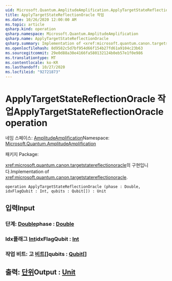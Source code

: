 ```yaml
---
uid: Microsoft.Quantum.AmplitudeAmplification.ApplyTargetStateReflectionOracle
title: ApplyTargetStateReflectionOracle 작업
ms.date: 10/26/2020 12:00:00 AM
ms.topic: article
qsharp.kind: operation
qsharp.namespace: Microsoft.Quantum.AmplitudeAmplification
qsharp.name: ApplyTargetStateReflectionOracle
qsharp.summary: Implementation of <xref:microsoft.quantum.canon.targetstatereflectionoracle>.
ms.openlocfilehash: 8d9582c5d7bf954d66f154b27fd61a9104c23b63
ms.sourcegitcommit: 29e0d88a30e4166fa580132124b0eb57e1f0e986
ms.translationtype: MT
ms.contentlocale: ko-KR
ms.lasthandoff: 10/27/2020
ms.locfileid: "92721873"
---
```

# <a name="applytargetstatereflectionoracle-operation"></a><span data-ttu-id="25f84-102">ApplyTargetStateReflectionOracle 작업</span><span class="sxs-lookup"><span data-stu-id="25f84-102">ApplyTargetStateReflectionOracle operation</span></span>

<span data-ttu-id="25f84-103">네임 스페이스: [AmplitudeAmplification](xref:Microsoft.Quantum.AmplitudeAmplification)</span><span class="sxs-lookup"><span data-stu-id="25f84-103">Namespace: [Microsoft.Quantum.AmplitudeAmplification](xref:Microsoft.Quantum.AmplitudeAmplification)</span></span>

<span data-ttu-id="25f84-104">패키지 [](https://nuget.org/packages/)</span><span class="sxs-lookup"><span data-stu-id="25f84-104">Package: [](https://nuget.org/packages/)</span></span>


<span data-ttu-id="25f84-105"><xref:microsoft.quantum.canon.targetstatereflectionoracle>의 구현입니다.</span><span class="sxs-lookup"><span data-stu-id="25f84-105">Implementation of <xref:microsoft.quantum.canon.targetstatereflectionoracle>.</span></span>

```qsharp
operation ApplyTargetStateReflectionOracle (phase : Double, idxFlagQubit : Int, qubits : Qubit[]) : Unit
```


## <a name="input"></a><span data-ttu-id="25f84-106">입력</span><span class="sxs-lookup"><span data-stu-id="25f84-106">Input</span></span>

### <a name="phase--double"></a><span data-ttu-id="25f84-107">단계: [Double](xref:microsoft.quantum.lang-ref.double)</span><span class="sxs-lookup"><span data-stu-id="25f84-107">phase : [Double](xref:microsoft.quantum.lang-ref.double)</span></span>




### <a name="idxflagqubit--int"></a><span data-ttu-id="25f84-108">Idx플래그 [Int](xref:microsoft.quantum.lang-ref.int)</span><span class="sxs-lookup"><span data-stu-id="25f84-108">idxFlagQubit : [Int](xref:microsoft.quantum.lang-ref.int)</span></span>




### <a name="qubits--qubit"></a><span data-ttu-id="25f84-109">작업 비트: 고 [비트](xref:microsoft.quantum.lang-ref.qubit)[]</span><span class="sxs-lookup"><span data-stu-id="25f84-109">qubits : [Qubit](xref:microsoft.quantum.lang-ref.qubit)[]</span></span>





## <a name="output--unit"></a><span data-ttu-id="25f84-110">출력: [단위](xref:microsoft.quantum.lang-ref.unit)</span><span class="sxs-lookup"><span data-stu-id="25f84-110">Output : [Unit](xref:microsoft.quantum.lang-ref.unit)</span></span>

